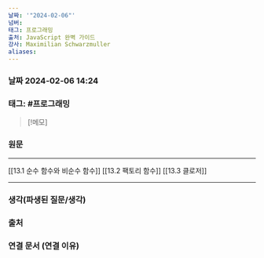 ```yaml
---
날짜: '"2024-02-06"'
넘버: 
태그: 프로그래밍
출처: JavaScript 완벽 가이드
강사: Maximilian Schwarzmuller
aliases:
---
```

### 날짜  2024-02-06 14:24

### 태그: #프로그래밍 

>[!메모]
>

### 원문
---
[[13.1 순수 함수와 비순수 함수]]
[[13.2 팩토리 함수]]
[[13.3 클로저]]

---
### 생각(파생된 질문/생각)

### 출처

### 연결 문서 (연결 이유)
